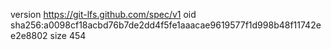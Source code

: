 version https://git-lfs.github.com/spec/v1
oid sha256:a0098cf18acbd76b7de2dd4f5fe1aaacae9619577f1d998b48f11742ee2e8802
size 454
